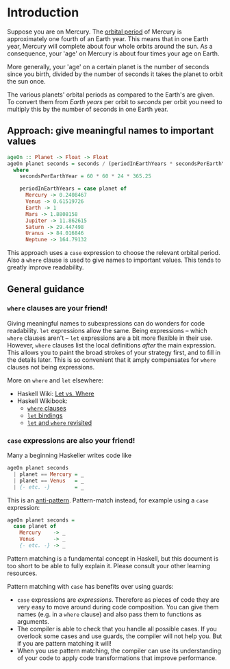 # Introduction

Suppose you are on Mercury.
The [orbital period][wikipedia-orbital-period] of Mercury is approximately one fourth of an Earth year.
This means that in one Earth year, Mercury will complete about four whole orbits around the sun.
As a consequence, your 'age' on Mercury is about four times your age on Earth.

More generally, your 'age' on a certain planet is the number of seconds since you birth, divided by the number of seconds it takes the planet to orbit the sun once.

The various planets' orbital periods as compared to the Earth's are given.
To convert them from _Earth years_ per orbit to _seconds_ per orbit you need to multiply this by the number of seconds in one Earth year.


## Approach: give meaningful names to important values

```haskell
ageOn :: Planet -> Float -> Float
ageOn planet seconds = seconds / (periodInEarthYears * secondsPerEarthYear)
  where
    secondsPerEarthYear = 60 * 60 * 24 * 365.25

    periodInEarthYears = case planet of
      Mercury -> 0.2408467
      Venus -> 0.61519726
      Earth -> 1
      Mars -> 1.8808158
      Jupiter -> 11.862615
      Saturn -> 29.447498
      Uranus -> 84.016846
      Neptune -> 164.79132
```

This approach uses a `case` expression to choose the relevant orbital period.
Also a `where` clause is used to give names to important values.
This tends to greatly improve readability.


## General guidance

### `where` clauses are your friend!

Giving meaningful names to subexpressions can do wonders for code readability.
`let` expressions allow the same.
Being expressions &ndash; which `where` clauses aren't &ndash; `let` expressions are a bit more flexible in their use.
However, `where` clauses list the local definitions _after_ the main expression.
This allows you to paint the broad strokes of your strategy first, and to fill in the details later.
This is so convenient that it amply compensates for `where` clauses not being expressions.

More on `where` and `let` elsewhere:

- Haskell Wiki: [Let vs. Where][haskellwiki-let-vs-where]
- Haskell Wikibook:
  - [`where` clauses][wikibook-where]
  - [`let` bindings][wikibook-let]
  - [`let` and `where` revisited][wikibook-let-vs-where]


### `case` expressions are also your friend!

Many a beginning Haskeller writes code like

```haskell
ageOn planet seconds
  | planet == Mercury = _
  | planet == Venus   = _
  | {- etc. -}        = _
```

This is an [anti-pattern][wikipedia-anti-pattern].
Pattern-match instead, for example using a `case` expression:

```haskell
ageOn planet seconds =
  case planet of
    Mercury    -> _
    Venus      -> _
    {- etc. -} -> _
```

Pattern matching is a fundamental concept in Haskell, but this document is too short to be able to fully explain it.
Please consult your other learning resources.

Pattern matching with `case` has benefits over using guards:

- `case` expressions are _expressions_.
  Therefore as pieces of code they are very easy to move around during code composition.
  You can give them names (e.g. in a `where` clause) and also pass them to functions as arguments.
- The compiler is able to check that you handle all possible cases.
  If you overlook some cases and use guards, the compiler will not help you.
  But if you are pattern matching it will!
- When you use pattern matching, the compiler can use its understanding of your code to apply code transformations that improve performance.


[haskellwiki-let-vs-where]:
    https://wiki.haskell.org/Let_vs._Where
    "Haskell Wiki: Let vs. Where"
[wikibook-let-vs-where]:
    https://en.wikibooks.org/wiki/Haskell/More_on_functions#let_and_where_revisited
    "Haskell Wikibook: let and where revisited"
[wikibook-let]:
    https://en.wikibooks.org/wiki/Haskell/Next_steps#let_bindings
    "Haskell Wikibook: let bindings"
[wikibook-where]:
    https://en.wikibooks.org/wiki/Haskell/Variables_and_functions#where_clauses
    "Haskell Wikibook: where clauses"
[wikipedia-anti-pattern]:
    https://en.wikipedia.org/wiki/Anti-pattern
    "Wikipedia: Anti-pattern"
[wikipedia-orbital-period]:
    https://en.wikipedia.org/wiki/Orbital_period
    "Wikipedia: Orbital period"
